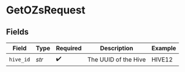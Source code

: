 # GetOZsRequest


## Fields

| Field                | Type                 | Required             | Description          | Example              |
| -------------------- | -------------------- | -------------------- | -------------------- | -------------------- |
| `hive_id`            | *str*                | :heavy_check_mark:   | The UUID of the Hive | HIVE12               |